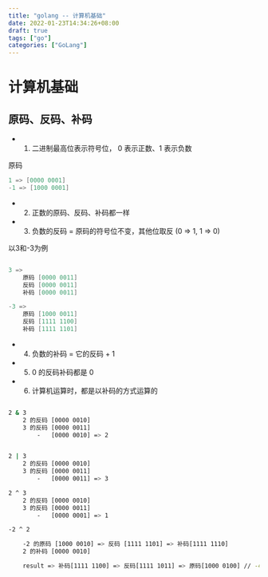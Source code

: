 ```yaml
---
title: "golang -- 计算机基础"
date: 2022-01-23T14:34:26+08:00
draft: true
tags: ["go"]
categories: ["GoLang"]
---
```



# 计算机基础


## 原码、反码、补码

- 1. 二进制最高位表示符号位， 0 表示正数、1 表示负数

原码

```c
1 => [0000 0001]
-1 => [1000 0001]
```

- 2. 正数的原码、反码、补码都一样

- 3. 负数的反码 = 原码的符号位不变，其他位取反 (0 => 1, 1 => 0)


以3和-3为例

```c

3 => 
    原码 [0000 0011]
    反码 [0000 0011]
    补码 [0000 0011]

-3 => 
    原码 [1000 0011]
    反码 [1111 1100]
    补码 [1111 1101]
```

- 4. 负数的补码 = 它的反码 + 1

- 5. 0 的反码补码都是 0 

- 6. 计算机运算时，都是以补码的方式运算的


```sh

2 & 3
    2 的反码 [0000 0010]
    3 的反码 [0000 0011]
        -   [0000 0010] => 2


2 | 3
    2 的反码 [0000 0010]
    3 的反码 [0000 0011]
        -   [0000 0011] => 3

2 ^ 3
    2 的反码 [0000 0010]
    3 的反码 [0000 0011]
        -   [0000 0001] => 1

-2 ^ 2

    -2 的原码 [1000 0010] => 反码 [1111 1101] => 补码[1111 1110]
    2 的补码 [0000 0010]

    result => 补码[1111 1100] => 反码[1111 1011] => 原码[1000 0100] // -4
```



